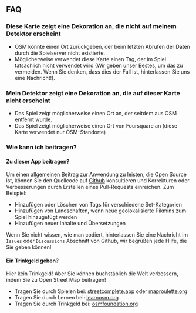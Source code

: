 ## FAQ

### Diese Karte zeigt eine Dekoration an, die nicht auf meinem Detektor erscheint

- OSM könnte einen Ort zurückgeben, der beim letzten Abrufen der Daten durch die Spielserver nicht existierte.
- Möglicherweise verwendet diese Karte einen Tag, der im Spiel tatsächlich nicht verwendet wird (Wir geben unser Bestes, um das zu vermeiden. Wenn Sie denken, dass dies der Fall ist, hinterlassen Sie uns eine Nachricht!).

### Mein Detektor zeigt eine Dekoration an, die auf dieser Karte nicht erscheint

- Das Spiel zeigt möglicherweise einen Ort an, der seitdem aus OSM entfernt wurde.
- Das Spiel zeigt möglicherweise einen Ort von Foursquare an (diese Karte verwendet nur OSM-Standorte)

### Wie kann ich beitragen?

#### Zu dieser App beitragen?

Um einen allgemeinen Beitrag zur Anwendung zu leisten, die Open Source ist, können Sie den Quellcode auf [Github](https://github.com/pixlpirate/pikmin-map) konsultieren und Korrekturen oder Verbesserungen durch Erstellen eines Pull-Requests einreichen. Zum Beispiel:
- Hinzufügen oder Löschen von Tags für verschiedene Set-Kategorien
- Hinzufügen von Landschaften, wenn neue geolokalisierte Pikmins zum Spiel hinzugefügt werden
- Hinzufügen neuer Inhalte und Übersetzungen

Wenn Sie nicht wissen, wie man codiert, hinterlassen Sie eine Nachricht im `Issues` oder `Discussions` Abschnitt von Github, wir begrüßen jede Hilfe, die Sie geben können!

#### Ein Trinkgeld geben?

Hier kein Trinkgeld! Aber Sie können buchstäblich die Welt verbessern, indem Sie zu Open Street Map beitragen!

- Tragen Sie durch Spielen bei: [streetcomplete.app](https://streetcomplete.app) oder [maproulette.org](https://maproulette.org)
- Tragen Sie durch Lernen bei: [learnosm.org](https://learnosm.org)
- Tragen Sie durch Trinkgeld bei: [osmfoundation.org](https://osmfoundation.org)